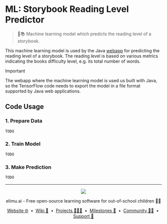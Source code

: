 # ML: Storybook Reading Level Predictor

> 🤖📚 Machine learning model which predicts the reading level of a storybook.

This machine learning model is used by the Java [webapp](https://github.com/elimu-ai/webapp) for predicting the reading level of a storybook. The reading level is based on various metrics indicating the books difficulty level, e.g. its total number of words.

> [!IMPORTANT]
> The webapp where the machine learning model is used us built with Java, so the TensorFlow code needs to export the model in a file format supported by Java web applications.

## Code Usage

### 1. Prepare Data

```python
TODO
```

### 2. Train Model

```python
TODO
```

### 3. Make Prediction

```python
TODO
```

---

<p align="center">
  <img src="https://github.com/elimu-ai/webapp/blob/main/src/main/webapp/static/img/logo-text-256x78.png" />
</p>
<p align="center">
  elimu.ai - Free open-source learning software for out-of-school children 🚀✨
</p>
<p align="center">
  <a href="https://elimu.ai">Website 🌐</a>
  &nbsp;•&nbsp;
  <a href="https://github.com/elimu-ai/wiki#readme">Wiki 📃</a>
  &nbsp;•&nbsp;
  <a href="https://github.com/orgs/elimu-ai/projects?query=is%3Aopen">Projects 👩🏽‍💻</a>
  &nbsp;•&nbsp;
  <a href="https://github.com/elimu-ai/wiki/milestones">Milestones 🎯</a>
  &nbsp;•&nbsp;
  <a href="https://github.com/elimu-ai/wiki#open-source-community">Community 👋🏽</a>
  &nbsp;•&nbsp;
  <a href="https://www.drips.network/app/drip-lists/41305178594442616889778610143373288091511468151140966646158126636698">Support 💜</a>
</p>
